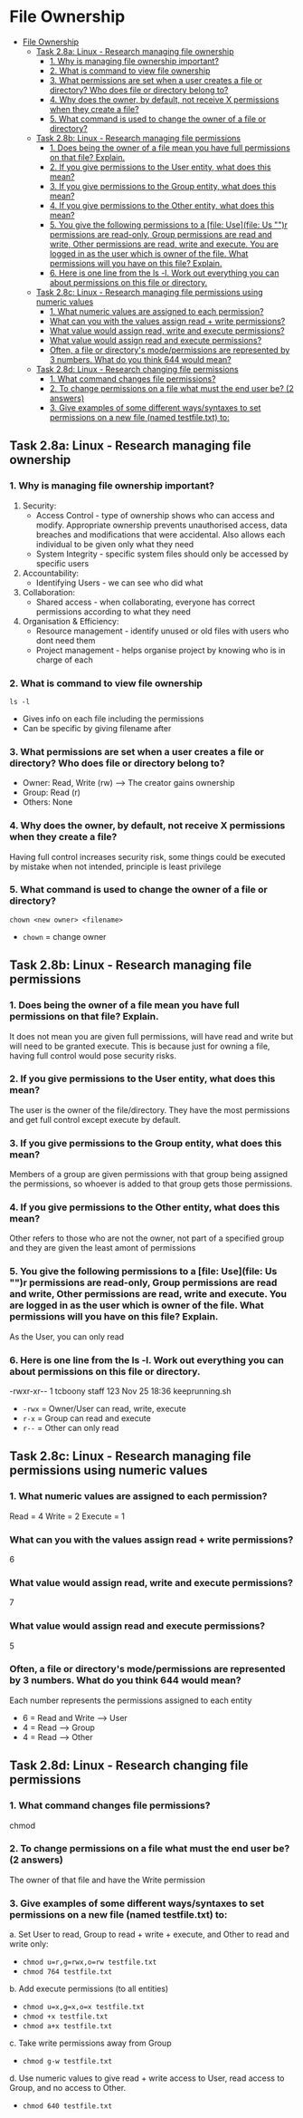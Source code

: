 # File Ownership
- [File Ownership](#file-ownership)
  - [Task 2.8a: Linux - Research managing file ownership](#task-28a-linux---research-managing-file-ownership)
    - [1. Why is managing file ownership important?](#1-why-is-managing-file-ownership-important)
    - [2. What is command to view file ownership](#2-what-is-command-to-view-file-ownership)
    - [3. What permissions are set when a user creates a file or directory? Who does file or directory belong to?](#3-what-permissions-are-set-when-a-user-creates-a-file-or-directory-who-does-file-or-directory-belong-to)
    - [4. Why does the owner, by default, not receive X permissions when they create a file?](#4-why-does-the-owner-by-default-not-receive-x-permissions-when-they-create-a-file)
    - [5. What command is used to change the owner of a file or directory?](#5-what-command-is-used-to-change-the-owner-of-a-file-or-directory)
  - [Task 2.8b: Linux - Research managing file permissions](#task-28b-linux---research-managing-file-permissions)
    - [1. Does being the owner of a file mean you have full permissions on that file? Explain.](#1-does-being-the-owner-of-a-file-mean-you-have-full-permissions-on-that-file-explain)
    - [2. If you give permissions to the User entity, what does this mean?](#2-if-you-give-permissions-to-the-user-entity-what-does-this-mean)
    - [3. If you give permissions to the Group entity, what does this mean?](#3-if-you-give-permissions-to-the-group-entity-what-does-this-mean)
    - [4. If you give permissions to the Other entity, what does this mean?](#4-if-you-give-permissions-to-the-other-entity-what-does-this-mean)
    - [5. You give the following permissions to a \[file: Use\](file: Us "‌")r permissions are read-only, Group permissions are read and write, Other permissions are read, write and execute. You are logged in as the user which is owner of the file. What permissions will you have on this file? Explain.](#5-you-give-the-following-permissions-to-a-file-usefile-us-r-permissions-are-read-only-group-permissions-are-read-and-write-other-permissions-are-read-write-and-execute-you-are-logged-in-as-the-user-which-is-owner-of-the-file-what-permissions-will-you-have-on-this-file-explain)
    - [6. Here is one line from the ls -l. Work out everything you can about permissions on this file or directory.](#6-here-is-one-line-from-the-ls--l-work-out-everything-you-can-about-permissions-on-this-file-or-directory)
  - [Task 2.8c: Linux - Research managing file permissions using numeric values](#task-28c-linux---research-managing-file-permissions-using-numeric-values)
    - [1. What numeric values are assigned to each permission?](#1-what-numeric-values-are-assigned-to-each-permission)
    - [What can you with the values assign read + write permissions?](#what-can-you-with-the-values-assign-read--write-permissions)
    - [What value would assign read, write and execute permissions?](#what-value-would-assign-read-write-and-execute-permissions)
    - [What value would assign read and execute permissions?](#what-value-would-assign-read-and-execute-permissions)
    - [Often, a file or directory's mode/permissions are represented by 3 numbers. What do you think 644 would mean?](#often-a-file-or-directorys-modepermissions-are-represented-by-3-numbers-what-do-you-think-644-would-mean)
  - [Task 2.8d: Linux - Research changing file permissions](#task-28d-linux---research-changing-file-permissions)
    - [1. What command changes file permissions?](#1-what-command-changes-file-permissions)
    - [2. To change permissions on a file what must the end user be? (2 answers)](#2-to-change-permissions-on-a-file-what-must-the-end-user-be-2-answers)
    - [3. Give examples of some different ways/syntaxes to set permissions on a new file (named testfile.txt) to:](#3-give-examples-of-some-different-wayssyntaxes-to-set-permissions-on-a-new-file-named-testfiletxt-to)


## Task 2.8a: Linux - Research managing file ownership
### 1. Why is managing file ownership important?
1. Security:
   - Access Control - type of ownership shows who can access and modify. Appropriate ownership prevents unauthorised access, data breaches and modifications that were accidental. Also allows each individual to be given only what they need
   - System Integrity - specific system files should only be accessed by specific users
2. Accountability:
   - Identifying Users - we can see who did what 
3. Collaboration:
   - Shared access - when collaborating, everyone has correct permissions according to what they need
4. Organisation & Efficiency:
   - Resource management - identify unused or old files with users who dont need them 
   - Project management - helps organise project by knowing who is in charge of each

### 2. What is command to view file ownership
`ls -l`
- Gives info on each file including the permissions
- Can be specific by giving filename after

### 3. What permissions are set when a user creates a file or directory? Who does file or directory belong to?
- Owner: Read, Write (rw) --> The creator gains ownership
- Group: Read (r)
- Others: None 

### 4. Why does the owner, by default, not receive X permissions when they create a file?
Having full control increases security risk, some things could be executed by mistake when not intended, principle is least privilege

### 5. What command is used to change the owner of a file or directory?
`chown <new owner> <filename>`
- `chown` = change owner

## Task 2.8b: Linux - Research managing file permissions
### 1. Does being the owner of a file mean you have full permissions on that file? Explain.
It does not mean you are given full permissions, will have read and write but will need to be granted execute. This is because just for owning a file, having full control would pose security risks.

### 2. If you give permissions to the User entity, what does this mean?
The user is the owner of the file/directory. They have the most permissions and get full control except execute by default. 

### 3. If you give permissions to the Group entity, what does this mean?
Members of a group are given permissions with that group being assigned the permissions, so whoever is added to that group gets those permissions. 

### 4. If you give permissions to the Other entity, what does this mean?
Other refers to those who are not the owner, not part of a specified group and they are given the least amont of permissions

### 5. You give the following permissions to a [file: Use](file: Us "‌")r permissions are read-only, Group permissions are read and write, Other permissions are read, write and execute. You are logged in as the user which is owner of the file. What permissions will you have on this file? Explain.
As the User, you can only read

### 6. Here is one line from the ls -l. Work out everything you can about permissions on this file or directory.

-rwxr-xr-- 1 tcboony staff  123 Nov 25 18:36 keeprunning.sh

- `-rwx` = Owner/User can read, write, execute
- `r-x` = Group can read and execute
- `r--` = Other can only read

## Task 2.8c: Linux - Research managing file permissions using numeric values
### 1. What numeric values are assigned to each permission?
Read = 4
Write = 2
Execute = 1

### What can you with the values assign read + write permissions?
6

### What value would assign read, write and execute permissions?
7

### What value would assign read and execute permissions?
5

### Often, a file or directory's mode/permissions are represented by 3 numbers. What do you think 644 would mean?
Each number represents the permissions assigned to each entity
- 6 = Read and Write --> User
- 4 = Read --> Group
- 4 = Read --> Other

## Task 2.8d: Linux - Research changing file permissions
### 1. What command changes file permissions?
chmod

### 2. To change permissions on a file what must the end user be? (2 answers)
The owner of that file and have the Write permission

### 3. Give examples of some different ways/syntaxes to set permissions on a new file (named testfile.txt) to:
a. Set User to read, Group to read + write + execute, and Other to read and write only:
- ```chmod u=r,g=rwx,o=rw testfile.txt```
- ```chmod 764 testfile.txt```

b. Add execute permissions (to all entities)
- ```chmod u=x,g=x,o=x testfile.txt```
- ```chmod +x testfile.txt```
- ```chmod a+x testfile.txt```

c. Take write permissions away from Group
- ```chmod g-w testfile.txt```

d. Use numeric values to give read + write access to User, read access to Group, and no access to Other.
- ```chmod 640 testfile.txt```